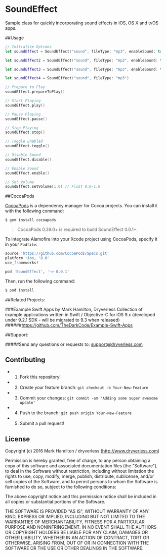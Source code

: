 # SoundEffect
Sample class for quickly incorporating sound effects in iOS, OS X and tvOS apps.

##Usage

```swift
// Initialize Options
let soundEffect = SoundEffect("sound", fileType: "mp3", enableSound: true, enableLooping: true, defaultVolume: 0.5)

let soundEffect2 = SoundEffect("sound", fileType: "mp3", enableSound: true, enableLooping: true, loopTotal: 20, defaultVolume: 1.0)

let soundEffect3 = SoundEffect("sound", fileType: "mp3", enableSound: true, enableLooping: false)

let soundEffect4 = SoundEffect("sound", fileType: "mp3")

// Prepare to Play
soundEffect.prepareToPlay()

// Start Playing
soundEffect.play()

// Pause Playing
soundEffect.pause()

// Stop Playing
soundEffect.stop()

// Toggle Enabled
soundEffect.toggle()

// Disable Sound
soundEffect.disable()

// Enable Sound
soundEffect.enable()

// Set Volume
soundEffect.setVolume(1.0) // Float 0.0-1.0

```

##CocoaPods

[CocoaPods](http://cocoapods.org) is a dependency manager for Cocoa projects. You can install it with the following command:

```bash
$ gem install cocoapods
```

> CocoaPods 0.39.0+ is required to build SoundEffect 0.0.1+.

To integrate Alamofire into your Xcode project using CocoaPods, specify it in your `Podfile`:

```ruby
source 'https://github.com/CocoaPods/Specs.git'
platform :ios, '8.0'
use_frameworks!

pod 'SoundEffect', '~> 0.0.1'
```

Then, run the following command:

```bash
$ pod install
```

##Related Projects:

###Example Swift Apps by Mark Hamilton, Dryverless
Collection of example applications written in Swift / Objective-C for iOS 9.x (developed under 9.2.1 SDK - will be migrated to 9.3 when released)
######https://github.com/TheDarkCode/Example-Swift-Apps

##Support:

#####Send any questions or requests to: support@dryverless.com

## Contributing

  - 1) Fork this repository!
  - 2) Create your feature branch: ```git checkout -b Your-New-Feature```
  - 3) Commit your changes: ```git commit -am 'Adding some super awesome update'```
  - 4) Push to the branch: ```git push origin Your-New-Feature```
  - 5) Submit a pull request!

## License
Copyright (c) 2016 Mark Hamilton / dryverless (http://www.dryverless.com)

Permission is hereby granted, free of charge, to any person obtaining a copy
of this software and associated documentation files (the "Software"), to deal
in the Software without restriction, including without limitation the rights
to use, copy, modify, merge, publish, distribute, sublicense, and/or sell
copies of the Software, and to permit persons to whom the Software is
furnished to do so, subject to the following conditions:

The above copyright notice and this permission notice shall be included in all
copies or substantial portions of the Software.

THE SOFTWARE IS PROVIDED "AS IS", WITHOUT WARRANTY OF ANY KIND, EXPRESS OR
IMPLIED, INCLUDING BUT NOT LIMITED TO THE WARRANTIES OF MERCHANTABILITY,
FITNESS FOR A PARTICULAR PURPOSE AND NONINFRINGEMENT. IN NO EVENT SHALL THE
AUTHORS OR COPYRIGHT HOLDERS BE LIABLE FOR ANY CLAIM, DAMAGES OR OTHER
LIABILITY, WHETHER IN AN ACTION OF CONTRACT, TORT OR OTHERWISE, ARISING FROM,
OUT OF OR IN CONNECTION WITH THE SOFTWARE OR THE USE OR OTHER DEALINGS IN THE
SOFTWARE.
